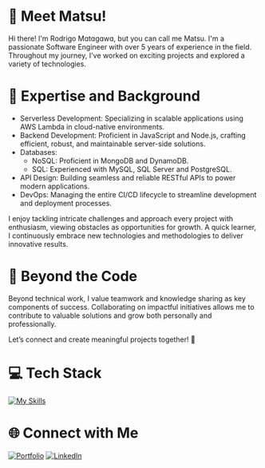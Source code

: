 # 👋 Meet Matsu!
Hi there! I'm Rodrigo Mɑtɑgɑwɑ, but you can call me Matsu. I'm a passionate Software Engineer with over 5 years of experience in the field. Throughout my journey, I've worked on exciting projects and explored a variety of technologies.

# 🚀 Expertise and Background
- Serverless Development: Specializing in scalable applications using AWS Lambda in cloud-native environments.
- Backend Development: Proficient in JavaScript and Node.js, crafting efficient, robust, and maintainable server-side solutions.
- Databases:
	- NoSQL: Proficient in MongoDB and DynamoDB.
	- SQL: Experienced with MySQL, SQL Server and PostgreSQL.
- API Design: Building seamless and reliable RESTful APIs to power modern applications.
- DevOps: Managing the entire CI/CD lifecycle to streamline development and deployment processes.

I enjoy tackling intricate challenges and approach every project with enthusiasm, viewing obstacles as opportunities for growth. A quick learner, I continuously embrace new technologies and methodologies to deliver innovative results.

# 🌟 Beyond the Code
Beyond technical work, I value teamwork and knowledge sharing as key components of success. Collaborating on impactful initiatives allows me to contribute to valuable solutions and grow both personally and professionally.

Let’s connect and create meaningful projects together! 🚀 

# 💻 Tech Stack
[![My Skills](https://skillicons.dev/icons?i=js,ts,nodejs,aws,postman,mongodb,dynamodb,redis,mysql,postgres,jest,express,git)](https://skillicons.dev)
 
 
# 🌐 Connect with Me
[![Portfolio](https://img.shields.io/badge/Portfolio-%23000000.svg?style=for-the-badge&logo=firefox&logoColor=#FF7139)](https://devmatsu.com)
[![LinkedIn](https://img.shields.io/badge/LinkedIn-%230077B5.svg?style=for-the-badge&logo=linkedin&logoColor=white)](https://linkedin.com/in/rodrigo-matagawa)
